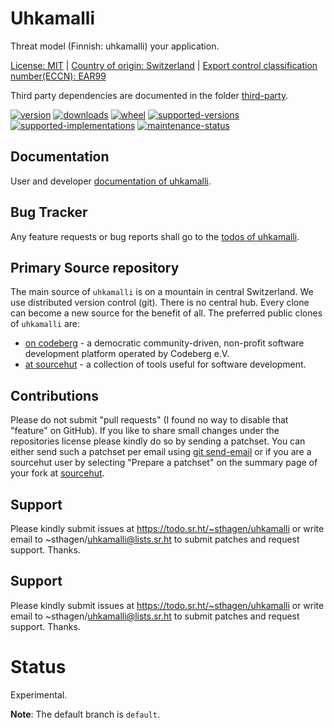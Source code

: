 # Uhkamalli

Threat model (Finnish: uhkamalli) your application.

[License: MIT](https://git.sr.ht/~sthagen/uhkamalli/tree/default/item/LICENSE) | 
[Country of origin: Switzerland](https://git.sr.ht/~sthagen/uhkamalli/tree/default/item/COUNTRY-OF-ORIGIN) | 
[Export control classification number(ECCN): EAR99](https://git.sr.ht/~sthagen/uhkamalli/tree/default/item/EXPORT-CONTROL-CLASSIFICATION-NUMBER)

Third party dependencies are documented in the folder [third-party](docs/third-party/README.md).

[![version](https://img.shields.io/pypi/v/uhkamalli.svg?style=flat)](https://pypi.python.org/pypi/uhkamalli/)
[![downloads](https://static.pepy.tech/badge/uhkamalli/month)](https://pepy.tech/project/uhkamalli)
[![wheel](https://img.shields.io/pypi/wheel/uhkamalli.svg?style=flat)](https://pypi.python.org/pypi/uhkamalli/)
[![supported-versions](https://img.shields.io/pypi/pyversions/uhkamalli.svg?style=flat)](https://pypi.python.org/pypi/uhkamalli/)
[![supported-implementations](https://img.shields.io/pypi/implementation/uhkamalli.svg?style=flat)](https://pypi.python.org/pypi/uhkamalli/)
[![maintenance-status](https://img.shields.io/github/commit-activity/y/sthagen/uhkamalli.svg?style=flat)](https://git.sr.ht/~sthagen/uhkamalli/log)

## Documentation

User and developer [documentation of uhkamalli](https://codes.dilettant.life/docs/uhkamalli).

## Bug Tracker

Any feature requests or bug reports shall go to the [todos of uhkamalli](https://todo.sr.ht/~sthagen/uhkamalli).

## Primary Source repository

The main source of `uhkamalli` is on a mountain in central Switzerland.
We use distributed version control (git).
There is no central hub.
Every clone can become a new source for the benefit of all.
The preferred public clones of `uhkamalli` are:

* [on codeberg](https://codeberg.org/sthagen/uhkamalli) - a democratic community-driven, non-profit software development platform operated by Codeberg e.V.
* [at sourcehut](https://git.sr.ht/~sthagen/uhkamalli) - a collection of tools useful for software development.

## Contributions

Please do not submit "pull requests" (I found no way to disable that "feature" on GitHub).
If you like to share small changes under the repositories license please kindly do so by sending a patchset.
You can either send such a patchset per email using [git send-email](https://git-send-email.io) or 
if you are a sourcehut user by selecting "Prepare a patchset" on the summary page of your fork at [sourcehut](https://git.sr.ht/).

## Support

Please kindly submit issues at https://todo.sr.ht/~sthagen/uhkamalli or write email to ~sthagen/uhkamalli@lists.sr.ht to submit patches and request support. Thanks.

## Support

Please kindly submit issues at https://todo.sr.ht/~sthagen/uhkamalli or write email to ~sthagen/uhkamalli@lists.sr.ht to submit patches and request support. Thanks.

# Status

Experimental.

**Note**: The default branch is `default`. 
